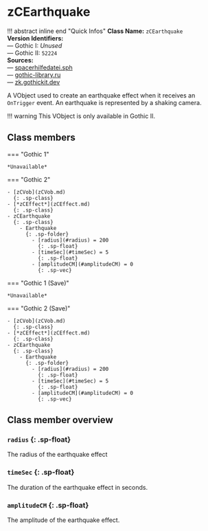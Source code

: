 # zCEarthquake

!!! abstract inline end "Quick Infos"
    **Class Name:** `zCEarthquake`<br/>
    **Version Identifiers:**<br />
    — Gothic I: *Unused*<br/>
    — Gothic II: `52224`<br/>
    **Sources:**<br/>
    — [spacerhilfedatei.sph](https://wiki.worldofgothic.de/doku.php?id=spacer:hilfedatei)<br/>
    — [gothic-library.ru](http://www.gothic-library.ru/publ/zcearthquake/1-1-0-516)<br/>
    — [zk.gothickit.dev](https://zk.gothickit.dev/engine/objects/zCEarthquake/)


A VObject used to create an earthquake effect when it receives an `OnTrigger` event. An earthquake is represented
by a shaking camera.

!!! warning
    This VObject is only available in Gothic II.

## Class members

=== "Gothic 1"

    *Unavailable*

=== "Gothic 2"

    - [zCVob](zCVob.md)
      {: .sp-class}
    - [*zCEffect*](zCEffect.md)
      {: .sp-class}
    - zCEarthquake
      {: .sp-class}
        - Earthquake
          {: .sp-folder}
            - [radius](#radius) = 200
              {: .sp-float}
            - [timeSec](#timeSec) = 5
              {: .sp-float}
            - [amplitudeCM](#amplitudeCM) = 0
              {: .sp-vec}

=== "Gothic 1 (Save)"

    *Unavailable*

=== "Gothic 2 (Save)"

    - [zCVob](zCVob.md)
      {: .sp-class}
    - [*zCEffect*](zCEffect.md)
      {: .sp-class}
    - zCEarthquake
      {: .sp-class}
        - Earthquake
          {: .sp-folder}
            - [radius](#radius) = 200
              {: .sp-float}
            - [timeSec](#timeSec) = 5
              {: .sp-float}
            - [amplitudeCM](#amplitudeCM) = 0
              {: .sp-vec}

## Class member overview

### `radius` {: .sp-float}

The radius of the earthquake effect

### `timeSec` {: .sp-float}

The duration of the earthquake effect in seconds.

### `amplitudeCM` {: .sp-float}

The amplitude of the earthquake effect.
